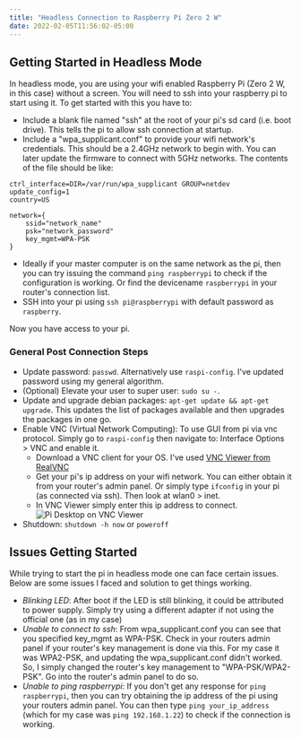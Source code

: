 ```yaml
---
title: "Headless Connection to Raspberry Pi Zero 2 W"
date: 2022-02-05T11:56:02-05:00
---
```


## Getting Started in Headless Mode

In headless mode, you are using your wifi enabled Raspberry Pi (Zero 2 W, in this case) without a screen. You will need to ssh into your raspberry pi to start using it. To get started with this you have to:
* Include a blank file named "ssh" at the root of your pi's sd card (i.e. boot drive). This tells the pi to allow ssh connection at startup.
* Include a "wpa_supplicant.conf" to provide your wifi network's credentials. This should be a 2.4GHz network to begin with. You can later update the firmware to connect with 5GHz networks. The contents of the file should be like:
```
ctrl_interface=DIR=/var/run/wpa_supplicant GROUP=netdev
update_config=1
country=US

network={
	ssid="network_name"
	psk="network_password"
	key_mgmt=WPA-PSK
}
```
* Ideally if your master computer is on the same network as the pi, then you can try issuing the command ```ping raspberrypi``` to check if the configuration is working. Or find the devicename ```raspberrypi``` in your router's connection list.
* SSH into your pi using ```ssh pi@raspberrypi``` with default password as ```raspberry```.

Now you have access to your pi.

### General Post Connection Steps
* Update password: ```passwd```. Alternatively use ```raspi-config```. I've updated password using my general algorithm.
* (Optional) Elevate your user to super user: ```sudo su -```. 
* Update and upgrade debian packages: ```apt-get update && apt-get upgrade```. This updates the list of packages available and then upgrades the packages in one go.
* Enable VNC (Virtual Network Computing): To use GUI from pi via vnc protocol. Simply go to ```raspi-config``` then navigate to: Interface Options > VNC and enable it.
  * Download a VNC client for your OS. I've used [VNC Viewer from RealVNC](https://www.realvnc.com/en/connect/download/viewer/)
  * Get your pi's ip address on your wifi network. You can either obtain it from your router's admin panel. Or simply type ```ifconfig``` in your pi (as connected via ssh). Then look at wlan0 > inet.
  * In VNC Viewer simply enter this ip address to connect.
![Pi Desktop on VNC Viewer](/img/20220205/vnc.jpg)
* Shutdown: ```shutdown -h now``` or ```poweroff```


## Issues Getting Started

While trying to start the pi in headless mode one can face certain issues. Below are some issues I faced and solution to get things working.

* _Blinking LED_: After boot if the LED is still blinking, it could be attributed to power supply. Simply try using a different adapter if not using the official one (as in my case)
* _Unable to connect to ssh_: From wpa_supplicant.conf you can see that you specified key_mgmt as WPA-PSK. Check in your routers admin panel if your router's key management is done via this. For my case it was WPA2-PSK, and updating the wpa_supplicant.conf didn't worked. So, I simply changed the router's key management to "WPA-PSK/WPA2-PSK". Go into the router's admin panel to do so.
* _Unable to ping raspberrypi_: If you don't get any response for ```ping raspberrypi```, then you can try obtaining the ip address of the pi using your routers admin panel. You can then type ```ping your_ip_address``` (which for my case was ```ping 192.168.1.22```) to check if the connection is working.
